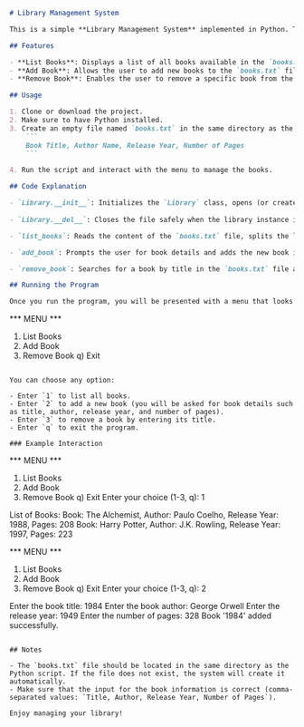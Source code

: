 ```markdown
# Library Management System

This is a simple **Library Management System** implemented in Python. The system allows users to list books, add new books, and remove existing books from a text file (`books.txt`). The books are stored in the format of title, author, release year, and number of pages.

## Features

- **List Books**: Displays a list of all books available in the `books.txt` file, along with details like the book title, author, release year, and number of pages.
- **Add Book**: Allows the user to add new books to the `books.txt` file.
- **Remove Book**: Enables the user to remove a specific book from the library by entering its title.

## Usage

1. Clone or download the project.
2. Make sure to have Python installed.
3. Create an empty file named `books.txt` in the same directory as the code. This file will store the details of the books in the following format:
    ```
    Book Title, Author Name, Release Year, Number of Pages
    ```

4. Run the script and interact with the menu to manage the books.

## Code Explanation

- `Library.__init__`: Initializes the `Library` class, opens (or creates) the `books.txt` file in append mode, allowing the system to add books.
  
- `Library.__del__`: Closes the file safely when the library instance is deleted.

- `list_books`: Reads the content of the `books.txt` file, splits the lines, and displays each book's details (title, author, release year, and number of pages).

- `add_book`: Prompts the user for book details and adds the new book information to the `books.txt` file.

- `remove_book`: Searches for a book by title in the `books.txt` file and removes it from the library. After removal, the contents are updated in the file.

## Running the Program

Once you run the program, you will be presented with a menu that looks like this:

```
*** MENU ***
1) List Books
2) Add Book
3) Remove Book
q) Exit
```

You can choose any option:

- Enter `1` to list all books.
- Enter `2` to add a new book (you will be asked for book details such as title, author, release year, and number of pages).
- Enter `3` to remove a book by entering its title.
- Enter `q` to exit the program.

### Example Interaction

```
*** MENU ***
1) List Books
2) Add Book
3) Remove Book
q) Exit
Enter your choice (1-3, q): 1

List of Books:
Book: The Alchemist, Author: Paulo Coelho, Release Year: 1988, Pages: 208
Book: Harry Potter, Author: J.K. Rowling, Release Year: 1997, Pages: 223

*** MENU ***
1) List Books
2) Add Book
3) Remove Book
q) Exit
Enter your choice (1-3, q): 2

Enter the book title: 1984
Enter the book author: George Orwell
Enter the release year: 1949
Enter the number of pages: 328
Book '1984' added successfully.
```

## Notes

- The `books.txt` file should be located in the same directory as the Python script. If the file does not exist, the system will create it automatically.
- Make sure that the input for the book information is correct (comma-separated values: `Title, Author, Release Year, Number of Pages`).
  
Enjoy managing your library!
```
